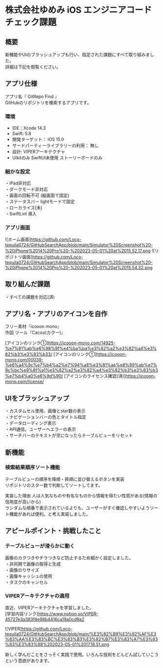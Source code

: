 # 株式会社ゆめみ iOS エンジニアコードチェック課題

## 概要

新機能やUIのブラッシュアップも行い、指定された課題にすべて取り組みました。  
詳細は下記を御覧ください。

## アプリ仕様

アプリ名『 GitRepo Find 』  
GitHubのリポジトリを検索するアプリです。

### 環境

- IDE：Xcode 14.3 
- Swift: 5.8 
- 開発ターゲット： iOS 15.0
- サードパーティーライブラリーの利用： 無し
- 設計: VIPERアーキテクチャ
- UIkitのみ SwiftUI未使用 ストーリーボードのみ

### 細かな設定

・iPad非対応  
・ダークモード非対応  
・画面の回転不可 (縦画面で固定)  
・ステータスバー lightモードで固定  
・ローカライズ(未)  
・SwiftLint 導入  

### アプリ画面
![ホーム画面]https://github.com/Loco-tequila0724/GitHubSearchApp/blob/main/Simulator%20Screenshot%20-%20iPhone%2014%20Pro%20-%202023-05-01%20at%2015.52.17.png
![リポジトリ画面]https://github.com/Loco-tequila0724/GitHubSearchApp/blob/main/Simulator%20Screenshot%20-%20iPhone%2014%20Pro%20-%202023-05-01%20at%2015.54.32.png

## 取り組んだ課題
・すべての課題を対応(済)

## アプリ名・アプリのアイコンを自作
フリー素材『icooon mono』  
作図 ツール『Cacoo(カクー)』

[アイコンのリンク①]https://icooon-mono.com/14925-%e7%81%ab%e6%98%9f%e4%ba%ba%e3%82%a2%e3%82%a4%e3%82%b3%e3%83%b33/
[アイコンのリンク①]https://icooon-mono.com/00039-%e6%a4%9c%e7%b4%a2%e7%94%a8%e3%81%ae%e8%99%ab%e7%9c%bc%e9%8f%a1%e3%82%a2%e3%82%a4%e3%82%b3%e3%83%b3%e7%b4%a0%e6%9d%90/
[アイコンのライセンス確認(済)]https://icooon-mono.com/license/

## UIをブラッシュアップ
・カスタムセル使用、画像とstar数の表示  
・ナビゲーションバーの色とタイトル指定  
・データローディング表示  
・API通信。ユーザーへエラーの表示  
・サーチバーのテキストが空になったらテーブルビューをリセット  

## 新機能

### 検索結果順序ソート機能
テーブルビューの順序を降順・昇順に並び替えるボタンを実装  
リポジトリのスター数で判断してソートしてます。

実装した理由
人は人気なものや有名なものから情報を得たい性質がある(情報の信用度が高いから)  
ランダムな順番で表示されているよりも、ユーザーがすぐ確認しやすいようソート機能があれば便利。と考え実装しました。

## アピールポイント・挑戦したこと

### テーブルビューが滑らかに動く

画像のカクつきやチラつきなど防止するため細かく設定しました。  
・非同期で画像の取得と生成  
・画像のりサイズ  
・画像キャッシュの使用  
・タスクのキャンセル  

### VIPERアーキテクチャの適用

直近、VIPERアーキテクチャを学習しました。  
[学習内容リンク]https://www.notion.so/VIPER-45727e3a383f4e98b4416ca19a0cd9a2

![VIPER]https://github.com/Loco-tequila0724/GitHubSearchApp/blob/main/%E3%82%B9%E3%82%AF%E3%83%AA%E3%83%BC%E3%83%B3%E3%82%B7%E3%83%A7%E3%83%83%E3%83%88%202023-05-01%2017.18.51.png

新しく学んだことをさっそく実践で使用。いろんな技術をどんどん試していこうという意欲があります。
